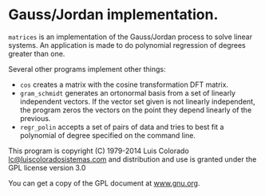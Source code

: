 # Gauss/Jordan implementation.


`matrices` is an implementation of the Gauss/Jordan
process to solve linear systems.  An application is
made to do polynomial regression of degrees greater
than one.

Several other programs implement other things:

* `cos` creates a matrix with the cosine transformation DFT
matrix.
* `gram_schmidt` generates an ortonormal basis from a set of
linearly independent vectors.  If the vector set given is not
linearly independent, the program zeros the vectors on the point
they depend linearly of the previous.
* `regr_polin` accepts a set of pairs of data and tries to best
fit a polynomial of degree specified on the command line.

This program is copyright (C) 1979-2014 Luis Colorado
<lc@luiscoloradosistemas.com> and distribution and use
is granted under the GPL license version 3.0

You can get a copy of the GPL document at www.gnu.org.
